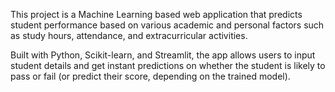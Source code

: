 This project is a Machine Learning based web application that predicts student performance based on various academic and personal factors such as study hours, attendance, and extracurricular activities.

Built with Python, Scikit-learn, and Streamlit, the app allows users to input student details and get instant predictions on whether the student is likely to pass or fail (or predict their score, depending on the trained model).
